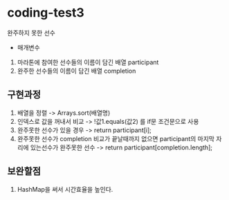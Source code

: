 # coding-test3
완주하지 못한 선수

  * 매개변수
  1. 마라톤에 참여한 선수들의 이름이 담긴 배열 participant
  2. 완주한 선수들의 이름이 담긴 배열 completion

## 구현과정

  1. 배열을 정렬 -> Arrays.sort(배열명)
  2. 인덱스로 값을 꺼내서 비교 -> !값1.equals(값2) 를 if문 조건문으로 사용
  3. 완주못한 선수가 있을 경우 -> return participant[i];
  4. 완주못한 선수가 completion 비교가 끝날때까지 없으면 participant의 마지막 자리에 있는선수가 완주못한 선수 -> return participant[completion.length];


## 보완할점

  1. HashMap을 써서 시간효율을 높인다.
